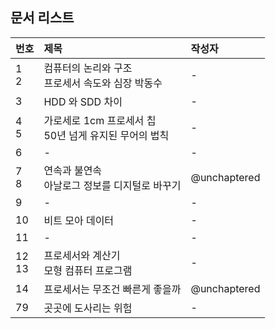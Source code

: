 ## 문서 리스트

| 번호 | 제목 | 작성자 |
| :--- | :--- | :---- |
| 1<br>2  | 컴퓨터의 논리와 구조 <br> 프로세서 속도와 심장 박동수 | - |
| 3 | HDD 와 SDD 차이 | - |
| 4<br>5 | 가로세로 1cm 프로세서 칩 <br> 50년 넘게 유지된 무어의 법칙 | - |
| 6 | - | - |
| 7 <br> 8| 연속과 불연속 <br> 아날로그 정보를 디지털로 바꾸기 | @unchaptered |
| 9 | - | - |
| 10 | 비트 모아 데이터 | - |
| 11 | - | - |
| 12<br>13 | 프로세서와 계산기 <br> 모형 컴퓨터 프로그램 | - |
| 14 | 프로세서는 무조건 빠른게 좋을까 | @unchaptered |
| 79 | 곳곳에 도사리는 위험 | - |
